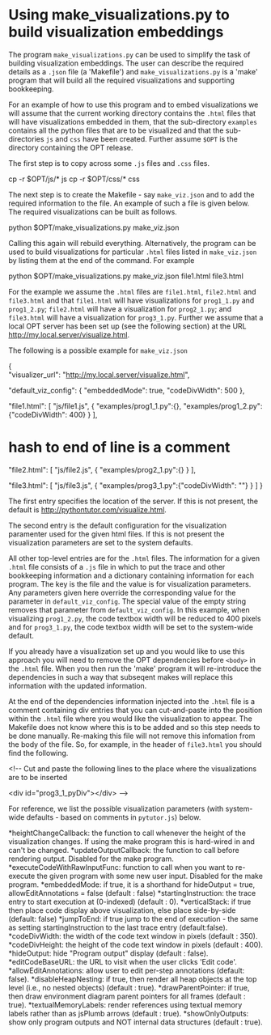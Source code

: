 # Using make_visualizations.py to build visualization embeddings

The program `make_visualizations.py` can be used to simplify the task of building visualization embeddings. The user can describe the required details as a `.json` file (a 'Makefile') and `make_visualizations.py` is a 'make' program that will build all the required visualizations and supporting bookkeeping. 

For an example of how to use this program and to embed visualizations we will assume that the current working directory contains the `.html` files that will have visualizations embedded in them, that the sub-directory `examples` contains all the python files that are to be visualized and that the sub-directories `js` and `css` have been created. Further assume `$OPT` is the directory containing the OPT release.

The first step is to copy across some `.js` files and `.css` files.

 cp -r $OPT/js/* js
 cp -r $OPT/css/* css

The next step is to create the Makefile - say `make_viz.json` and to add the required information to the file. An example of such a file is given below. The required visualizations can be built as follows.

 python $OPT/make_visualizations.py make_viz.json

Calling this again will rebuild everything. Alternatively, the program can be used to build visualizations for particular `.html` files listed in `make_viz.json` by listing them at the end of the command. For example

 python $OPT/make_visualizations.py make_viz.json file1.html file3.html

For the example we assume the `.html` files are `file1.html`, `file2.html` and `file3.html` and that `file1.html` will have visualizations for `prog1_1.py` and `prog1_2.py`; `file2.html` will have a visualization for `prog2_1.py`; and `file3.html` will have a visualization for `prog3_1.py`. Further we assume that a local OPT server has been set up (see the following section) at the URL http://my.local.server/visualize.html.

The following is a possible example for `make_viz.json`

 {       
  "visualizer_url": 
        "http://my.local.server/visualize.html",
 
  "default_viz_config": 
        {
          "embeddedMode": true, 
          "codeDivWidth": 500
        },
 
  "file1.html":
        [
          "js/file1.js",
          {
             "examples/prog1_1.py":{},
             "examples/prog1_2.py":{"codeDivWidth": 400}
          }
        ],
 
  # hash to end of line is a comment
  
  "file2.html":
        [
          "js/file2.js",
          {
             "examples/prog2_1.py":{}
          }
        ],
 
  "file3.html":
        [
          "js/file3.js",
          {
             "examples/prog3_1.py":{"codeDivWidth": ""}
          }
        ]
 }

The first entry specifies the location of the server. If this is not present, the default is http://pythontutor.com/visualize.html.

The second entry is the default configuration for the visualization paramenter used for the given html files. If this is not present the visualization parameters are set to the system defaults.

All other top-level entries are for the `.html` files. The information for a given `.html` file consists of a `.js` file in which to put the trace and other bookkeeping information and a dictionary containing information for each program. The key is the file and the value is for visualization parameters. Any parameters given here override the corresponding value for the parameter in `default_viz_config`. The special value of the empty string removes that parameter from `default_viz_config`. In this example, when visualizing `prog1_2.py`, the code textbox width will be reduced to 400 pixels and for `prog3_1.py`, the code textbox width will be set to the system-wide default.

If you already have a visualization set up and you would like to use this approach you will need to remove the OPT dependencies before `<body>` in the `.html` file. When you then run the 'make' program it will re-introduce the dependencies in such a way that subseqent makes will replace this information with the updated information.

At the end of the dependencies information injected into the `.html` file is a comment containing div entries that you can cut-and-paste into the position within the `.html` file where you would like the visualization to appear. The Makefile does not know where this is to be added and so this step needs to be done manually. Re-making this file will not remove this infomation from the body of the file. So, for example, in the header of `file3.html` you should find
the following.

 &lt;!-- Cut and paste the following lines to the place where the visualizations are to be inserted
 
 &lt;div id="prog3_1_pyDiv"&gt;&lt;/div&gt;
 --&gt;


For reference, we list the possible visualization parameters (with system-wide defaults - based on comments in `pytutor.js`) below.

*heightChangeCallback: the function to call whenever the height of the visualization changes. If using the make program this is hard-wired in and can't be changed.
*updateOutputCallback: the function to call before rendering output. Disabled for the make program.
*executeCodeWithRawInputFunc: function to call when you want to re-execute the given program with some new user input. Disabled for the make program.
*embeddedMode: if true, it is a shorthand for hideOutput = true, allowEditAnnotations = false (default : false)
*startingInstruction: the trace entry to start execution at (0-indexed) (default : 0).
*verticalStack: if true then place code display above visualization, else place side-by-side (default: false)
*jumpToEnd: if true jump to the end of execution - the same as setting startingInstruction to the last trace entry (default:false).
*codeDivWidth: the width of the code text window in pixels (default : 350).
*codeDivHeight: the height of the code text window in pixels (default : 400).
*hideOutput: hide "Program output" display (default : false).
*editCodeBaseURL: the URL to visit when the user clicks 'Edit code'.
*allowEditAnnotations: allow user to edit per-step annotations (default: false).
*disableHeapNesting: if true, then render all heap objects at the top level (i.e., no nested objects) (default : true).
*drawParentPointer: if true, then draw environment diagram parent pointers for all frames (default : true).
*textualMemoryLabels: render references using textual memory labels rather than as jsPlumb arrows (default : true).
*showOnlyOutputs: show only program outputs and NOT internal data structures (default : true).
